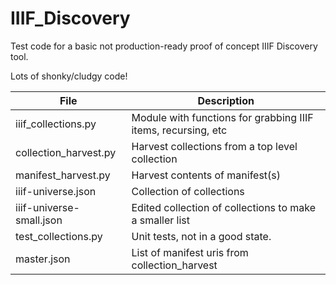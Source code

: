 # IIIF_Discovery
Test code for a basic not production-ready proof of concept IIIF Discovery tool.

Lots of shonky/cludgy code!

| File | Description|
| ------------- | ------------- |
| iiif_collections.py | Module with functions for grabbing IIIF items, recursing, etc |
| collection_harvest.py | Harvest collections from a top level collection |
| manifest_harvest.py | Harvest contents of manifest(s) |
| iiif-universe.json | Collection of collections |
| iiif-universe-small.json | Edited collection of collections to make a smaller list |
| test_collections.py | Unit tests, not in a good state. |
| master.json | List of manifest uris from collection_harvest |
